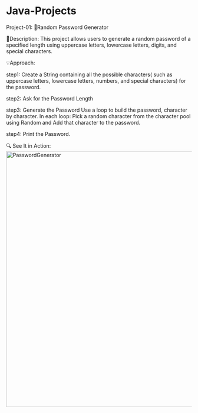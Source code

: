 # Java-Projects

Project-01: 🔐Random Password Generator

📄Description:
  This project allows users to generate a random password of a specified length using uppercase letters, lowercase letters, digits, and special characters.
  
💡Approach:

  step1: Create a String containing all the possible characters( such as uppercase letters, lowercase letters, numbers, 
  and 
  special characters) for the password.
  
  step2: Ask for the Password Length
  
  step3: Generate the Password
    Use a loop to build the password, character by character.
    In each loop: Pick a random character from the character pool using Random and Add that character to the password.
    
  step4: Print the Password.
  
🔍 See It in Action:
<img width="693" alt="PasswordGenerator" src="https://github.com/user-attachments/assets/7ea3be82-e3ae-4503-bed1-d17bd3517f71">
